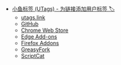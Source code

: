 - [小鱼标签 (UTags) - 为链接添加用户标签 🏷️](https://greasyfork.org/scripts/460718-utags-add-usertags-to-links)
  - [utags.link](https://utags.link/)
  - [GitHub](https://github.com/utags/utags)
  - [Chrome Web Store](https://chromewebstore.google.com/detail/utags-add-usertags-to-lin/kofjcnaphffjoookgahgjidofbdplgig)
  - [Edge Add-ons](https://microsoftedge.microsoft.com/addons/detail/utags-add-usertags-to-l/bhlbflbehfoccjjenpekilgabbjjnphe)
  - [Firefox Addons](https://addons.mozilla.org/firefox/addon/utags/)
  - [GreasyFork](https://greasyfork.org/scripts/460718-utags-add-usertags-to-links)
  - [ScriptCat](https://scriptcat.org/zh-CN/script-show-page/2784)

<!--
- [**DTO** - Dev Topics Only 🦞](https://dto.pipecraft.net/) : https://dto.pipecraft.net/
- [BestXTools 好工具周刊 🔧](https://discuss-cn.bestxtools.com/) : https://discuss-cn.bestxtools.com/
- [V2HOT - 每日 V2EX 最热主题 🔥](https://v2hot.pipecraft.net/) : https://v2hot.pipecraft.net
- [优秀工具箱集合 🧰](https://awesome-toolbox-chinese.bestxtools.com/) : https://github.com/bestxtools/awesome-toolbox-chinese
 
- [聚客盒(Jukebox 📻)](https://jukebox.pipecraft.net/) : https://jukebox.pipecraft.net
- [纵横网址导航 🧭](https://zh.pipecraft.net/) : https://zh.pipecraft.net
- [web-cache - 网页快照查看工具](https://web-cache.pipecraft.net/) : https://web-cache.pipecraft.net
- [抛砖问答/P站问答](https://pzwd.net/) : https://pzwd.net
- [Pipecraft](https://www.pipecraft.net/) : https://www.pipecraft.net
- [ST2ST](https://st2st.com/) : https://st2st.com
-->
